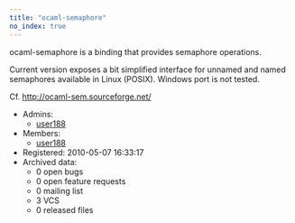 ```yaml
---
title: "ocaml-semaphore"
no_index: true
---
```


ocaml-semaphore is a binding that provides semaphore operations.

Current version exposes a bit simplified interface for unnamed and named semaphores available in Linux (POSIX). Windows port is not tested.

Cf. http://ocaml-sem.sourceforge.net/


* Admins:
  * [user188](/users/user188)
* Members:
  * [user188](/users/user188)
* Registered: 2010-05-07 16:33:17
* Archived data:
  * 0 open bugs
  * 0 open feature requests
  * 0 mailing list
  * 3 VCS
  * 0 released files
